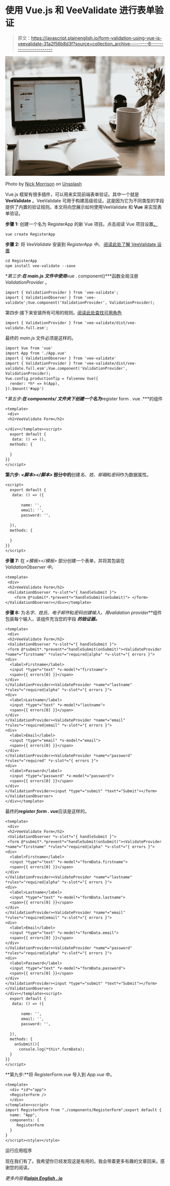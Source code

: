 # 使用 Vue.js 和 VeeValidate 进行表单验证

> 原文：<https://javascript.plainenglish.io/form-validation-using-vue-js-veevalidate-31a2f56b8d3f?source=collection_archive---------6----------------------->

![](img/9d18148a90f327f659d342de35fffd14.png)

Photo by [Nick Morrison](https://unsplash.com/@nickmorrison?utm_source=medium&utm_medium=referral) on [Unsplash](https://unsplash.com?utm_source=medium&utm_medium=referral)

Vue.js 框架有很多插件，可以用来实现前端表单验证。其中一个就是 **VeeValidate** 。VeeValidate 可用于构建高级验证。这是因为它为不同类型的字段提供了内置的验证规则。本文将向您展示如何使用VeeValidate 和 **Vue** 来实现表单验证。

**步骤 1:** 创建一个名为 RegisterApp 的新 Vue 项目。点击阅读 Vue 项目设置[。](https://cli.vuejs.org/guide/creating-a-project.html)

```
vue create RegisterApp
```

**步骤 2:** 将 *VeeValidate* 安装到 *RegisterApp 中。* [阅读此处了解 VeeValidate 设置](https://vee-validate.logaretm.com/v3/overview.html#installation)

```
cd RegisterApp
npm install vee-validate --save
```

**第三步:**在 *main.js* 文件中使用***vue . component()***函数全局注册 *ValidationProvider* 。

```
import { ValidationProvider } from 'vee-validate';
import { ValidationObserver } from 'vee-validate';Vue.component('ValidationProvider', ValidationProvider);
```

第四步:接下来安装所有可用的规则。[阅读此处查找可用角色](https://vee-validate.logaretm.com/v3/guide/rules.html#installing-all-rules)

```
import { ValidationProvider } from 'vee-validate/dist/vee-validate.full.esm';
```

最终的 *main.js* 文件必须是这样的。

```
import Vue from 'vue'
import App from './App.vue'
import { ValidationObserver } from 'vee-validate'
import { ValidationProvider } from 'vee-validate/dist/vee-validate.full.esm';Vue.component('ValidationProvider', ValidationProvider);
Vue.config.productionTip = falsenew Vue({
  render: *h* => h(App),
}).$mount('#app')
```

**第五步:**在 *components/* 文件夹下创建一个名为***register form . vue .***的组件

```
<template>
 <div>
 <h2>VeeValidate Form</h2>

</div></template><script>
  export default {
   data: () => (),
  methods: {

  }
}}
</script> 
```

**第六步: *<脚本></脚本>* 部分中的**创建*名*、*姓*、*邮箱*和*密码*作为数据属性。

```
<script>
  export default {
   data: () => ({

       name: '',
       email: '',
       password: '',

  }),
  methods: {

  }
}}
</script>
```

**步骤 7:** 在 *<模板></模板>* 部分创建一个表单，并将其包装在 *ValidationObserver 中。*

```
<template>
 <div>
 <h2>VeeValidate Form</h2>
 <ValidationObserver *v-slot*="{ handleSubmit }">
    <form @*submit*.*prevent*="handleSubmit(onSubmit)"> </form>
</ValidationObserver></div></template>
```

**步骤 8:** 为*名字*、*姓氏*、*电子邮件*和*密码创建输入。*用***validation provider***组件包装每个输入，该组件充当您的字段 ***的验证器。***

```
<template>
 <div>
 <h2>VeeValidate Form</h2>
 <ValidationObserver *v-slot*="{ handleSubmit }">
 <form @*submit*.*prevent*="handleSubmit(onSubmit)"><ValidateProvider *name*="firstname" *rules*="required|alpha" *v-slot*="{ errors }">
<div>
  <label>Firstname</label>
  <input *type*="text" *v-model*="firstname">
  <span>{{ errors[0] }}</span>
</div>
</ValidationProvider><ValidateProvider *name*="lastname" *rules*="required|alpha" *v-slot*="{ errors }">
<div>
  <label>Lastname</label>
  <input *type*="text" *v-model*="lastname">
  <span>{{ errors[0] }}</span>
</div>
</ValidationProvider><ValidateProvider *name*="email" *rules*="required|email" *v-slot*="{ errors }">
<div>
  <label>Email</label>
  <input *type*="email" *v-model*="email">
  <span>{{ errors[0] }}</span>
</div>
</ValidationProvider><ValidateProvider *name*="password" *rules*="required" *v-slot*="{ errors }">
<div>
  <label>Password</label>
  <input *type*="password" *v-model*="password">
  <span>{{ errors[0] }}</span>
</div>
</ValidationProvider><input *type*="submit" *text*="Submit"></form></ValidationObserver>
</div></template>
```

最终的***register form . vue***应该是这样的。

```
<template>
 <div>
 <h2>VeeValidate Form</h2>
 <ValidationObserver *v-slot*="{ handleSubmit }">
 <form @*submit*.*prevent*="handleSubmit(onSubmit)"><ValidateProvider *name*="firstname" *rules*="required|alpha" *v-slot*="{ errors }">
<div>
  <label>Firstname</label>
  <input *type*="text" *v-model*="formData.firstname">
  <span>{{ errors[0] }}</span>
</div>
</ValidationProvider><ValidateProvider *name*="lastname" *rules*="required|alpha" *v-slot*="{ errors }">
<div>
  <label>Lastname</label>
  <input *type*="text" *v-model*="formData.lastname">
  <span>{{ errors[0] }}</span>
</div>
</ValidationProvider><ValidateProvider *name*="email" *rules*="required|email" *v-slot*="{ errors }">
<div>
  <label>Email</label>
  <input *type*="text" *v-model*="formData.email">
  <span>{{ errors[0] }}</span>
</div>
</ValidationProvider><ValidateProvider *name*="password" *rules*="required|alpha" *v-slot*="{ errors }">
<div>
  <label>Password</label>
  <input *type*="text" *v-model*="formData.password">
  <span>{{ errors[0] }}</span>
</div>
</ValidationProvider><input *type*="submit" *text*="Submit"></form></ValidationObserver>
</div></template><script>
  export default {
   data: () => ({

       name: '',
       email: '',
       password: '',

  }),
  methods: {
    onSubmit(){
      console.log(*this*.formData);
  }
}}
</script>
```

**第九步:**将 *RegisterForm.vue* 导入到 *App.vue* 中。

```
<template>
  <div *id*="app">
  <RegisterForm />
  </div>
</template><script>
import RegisterForm from "./components/RegisterForm";export default {
  name: "App",
  components: {
     RegisterForm
  }
}
</script><style></style>
```

运行应用程序

现在我们有了。我希望你已经发现这是有用的。我会带着更多有趣的文章回来。感谢您的阅读。

*更多内容看*[***plain English . io***](http://plainenglish.io/)